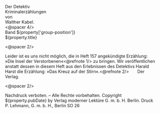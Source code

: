 <div class="title1">Der Detektiv</div>
<div class="title3">Kriminalerzählungen</div>
<div class="centered">von</div>
<div class="title2">Walther Kabel.</div>
<@spacer 4/>
<div class="centered">Band ${property['group-position']}</div>
<div class="title2">${property.title}</div>

<@spacer 2/>

<p>Leider ist es uns nicht möglich, die in Heft 157
angekündigte Erzählung: »Die Insel der Verstorbenen«<@refnote 1/>
zu bringen. Wir veröffentlichen anstatt
dessen in diesem Heft aus den Erlebnissen des
Detektivs Harald Harst die Erzählung: »Das
Kreuz auf der Stirn«.<@refnote 2/> &nbsp; &nbsp; &nbsp; Der Verlag.</p>

<@spacer 2/>
<div class="copyright">Nachdruck verboten. – Alle Rechte vorbehalten. Copyright ${property.pubDate} by Verlag moderner Lektüre G.&nbsp;m.&nbsp;b.&nbsp;H. Berlin.
Druck P. Lehmann, G.&nbsp;m.&nbsp;b.&nbsp;H., Berlin SO 26</div>

